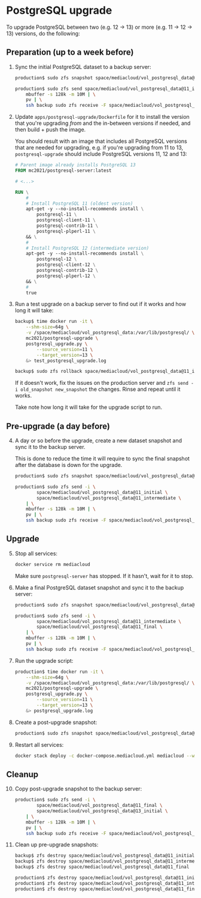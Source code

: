 # PostgreSQL upgrade

To upgrade PostgreSQL between two (e.g. 12 -> 13) or more (e.g. 11 -> 12 -> 13) versions, do the following:


## Preparation (up to a week before)

1. Sync the initial PostgreSQL dataset to a backup server:

    ```bash
    production$ sudo zfs snapshot space/mediacloud/vol_postgresql_data@11_initial

    production$ sudo zfs send space/mediacloud/vol_postgresql_data@11_initial | \
        mbuffer -s 128k -m 10M | \
        pv | \
        ssh backup sudo zfs receive -F space/mediacloud/vol_postgresql_data
    ```

2. Update `apps/postgresql-upgrade/Dockerfile` for it to install the version that you're upgrading *from* and the in-between versions if needed, and then build + push the image.

    You should result with an image that includes all PostgreSQL versions that are needed for upgrading, e.g. if you're upgrading from 11 to 13, `postgresql-upgrade` should include PostgreSQL versions 11, 12 and 13:

    ```dockerfile
    # Parent image already installs PostgreSQL 13
    FROM mc2021/postgresql-server:latest

    # <...>

    RUN \
        #
        # Install PostgreSQL 11 (oldest version)
        apt-get -y --no-install-recommends install \
            postgresql-11 \
            postgresql-client-11 \
            postgresql-contrib-11 \
            postgresql-plperl-11 \
        && \
        #
        # Install PostgreSQL 12 (intermediate version)
        apt-get -y --no-install-recommends install \
            postgresql-12 \
            postgresql-client-12 \
            postgresql-contrib-12 \
            postgresql-plperl-12 \
        && \
        #
        true
    ```

3. Run a test upgrade on a backup server to find out if it works and how long it will take:

    ```bash
    backup$ time docker run -it \
        --shm-size=64g \
        -v /space/mediacloud/vol_postgresql_data:/var/lib/postgresql/ \
        mc2021/postgresql-upgrade \
        postgresql_upgrade.py \
            --source_version=11 \
            --target_version=13 \
        &> test_postgresql_upgrade.log

    backup$ sudo zfs rollback space/mediacloud/vol_postgresql_data@11_initial
    ```

    If it doesn't work, fix the issues on the production server and `zfs send -i old_snapshot new_snapshot` the changes. Rinse and repeat until it works.

    Take note how long it will take for the upgrade script to run.


## Pre-upgrade (a day before)

4. A day or so before the upgrade, create a new dataset snapshot and sync it to the backup server.

    This is done to reduce the time it will require to sync the final snapshot after the database is down for the upgrade.

    ```bash
    production$ sudo zfs snapshot space/mediacloud/vol_postgresql_data@11_intermediate

    production$ sudo zfs send -i \
            space/mediacloud/vol_postgresql_data@11_initial \
            space/mediacloud/vol_postgresql_data@11_intermediate \
        | \
        mbuffer -s 128k -m 10M | \
        pv | \
        ssh backup sudo zfs receive -F space/mediacloud/vol_postgresql_data
    ```


## Upgrade

5. Stop all services:

    ```bash
    docker service rm mediacloud
    ```

    Make sure `postgresql-server` has stopped. If it hasn't, wait for it to stop.

6. Make a final PostgreSQL dataset snapshot and sync it to the backup server:

    ```bash
    production$ sudo zfs snapshot space/mediacloud/vol_postgresql_data@11_final

    production$ sudo zfs send -i \
            space/mediacloud/vol_postgresql_data@11_intermediate \
            space/mediacloud/vol_postgresql_data@11_final \
        | \
        mbuffer -s 128k -m 10M | \
        pv | \
        ssh backup sudo zfs receive -F space/mediacloud/vol_postgresql_data
    ```

7. Run the upgrade script:

    ```bash
    production$ time docker run -it \
        --shm-size=64g \
        -v /space/mediacloud/vol_postgresql_data:/var/lib/postgresql/ \
        mc2021/postgresql-upgrade \
        postgresql_upgrade.py \
            --source_version=11 \
            --target_version=13 \
        &> postgresql_upgrade.log
    ```

8. Create a post-upgrade snapshot:

    ```bash
    production$ sudo zfs snapshot space/mediacloud/vol_postgresql_data@13_initial
    ```

9. Restart all services:

    ```bash
    docker stack deploy -c docker-compose.mediacloud.yml mediacloud --with-registry-auth
    ```


## Cleanup

10. Copy post-upgrade snapshot to the backup server:

    ```bash
    production$ sudo zfs send -i \
            space/mediacloud/vol_postgresql_data@11_final \
            space/mediacloud/vol_postgresql_data@13_initial \
        | \
        mbuffer -s 128k -m 10M | \
        pv | \
        ssh backup sudo zfs receive -F space/mediacloud/vol_postgresql_data
    ```

11. Clean up pre-upgrade snapshots:

    ```bash
    backup$ zfs destroy space/mediacloud/vol_postgresql_data@11_initial
    backup$ zfs destroy space/mediacloud/vol_postgresql_data@11_intermediate
    backup$ zfs destroy space/mediacloud/vol_postgresql_data@11_final

    production$ zfs destroy space/mediacloud/vol_postgresql_data@11_initial
    production$ zfs destroy space/mediacloud/vol_postgresql_data@11_intermediate
    production$ zfs destroy space/mediacloud/vol_postgresql_data@11_final
    ```
